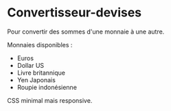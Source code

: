 # Convertisseur-devises

Pour convertir des sommes d'une monnaie à une autre.

Monnaies disponibles :

- Euros
- Dollar US
- Livre britannique
- Yen Japonais
- Roupie indonésienne

CSS minimal mais responsive.
